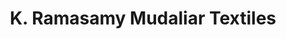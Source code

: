 ---
title: "K. Ramasamy Mudaliar Textiles"
url: /koothanallur/k-ramasamy-mudaliar-textiles/
shop: Kleidung
---